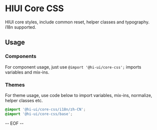 # HIUI Core CSS

HIUI core styles, include common reset, helper classes and typography. i18n supported.

## Usage

### Components
For component usage, just use `@import '@hi-ui/core-css';` imports variables and mix-ins.

### Themes
For theme usage, use code below to import variables, mix-ins, normalize, helper classes etc.

```scss
@import '@hi-ui/core-css/i18n/zh-CN';
@import '@hi-ui/core-css/base';
```

-- EOF --
